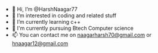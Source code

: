 - 👋 Hi, I’m @HarshNaagar77
- 👀 I’m interested in coding and related stuff
- 🌱 I’m currently learning c++
- 💞️ I'm currently pursuing Btech Computer science 
- 📫 You can contact me on naagarharsh70@gmail.com or hnaagar12@gmail.com 


